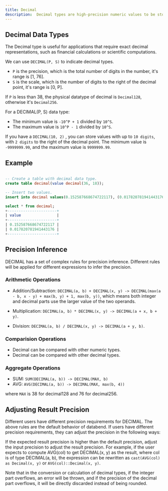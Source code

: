 ```yaml
---
title: Decimal
description:  Decimal types are high-precision numeric values to be stored and manipulated.
---
```


## Decimal Data Types

The Decimal type is useful for applications that require exact decimal representations, such as financial calculations or scientific computations.

We can use `DECIMAL(P, S)` to indicate decimal types. 

- `P` is the precision, which is the total number of digits in the number, it's range is [1, 76].
- `S` is the scale, which is the number of digits to the right of the decimal point, it's range is [0, P].

If `P` is less than 38, the physical datatype of decimal is `Decimal128`, otherwise it's `Decimal256`.

For a DECIMAL(P, S) data type:
* The minimum value is `-10^P + 1` divided by `10^S`.
* The maximum value is `10^P - 1` divided by `10^S`.
 
If you have a `DECIMAL(10, 2)` , you can store values with up to `10 digits`, with `2 digits` to the right of the decimal point. The minimum value is `-9999999.99`, and the maximum value is `9999999.99`.

## Example

```sql

-- Create a table with decimal data type.
create table decimal(value decimal(36, 18));

-- Insert two values.
insert into decimal values(0.152587668674722117), (0.017820781941443176);

select * from decimal;
+----------------------+
| value                |
+----------------------+
| 0.152587668674722117 |
| 0.017820781941443176 |
+----------------------+
```

## Precision Inference

DECIMAL has a set of complex rules for precision inference. Different rules will be applied for different expressions to infer the precision.

### Arithmetic Operations

- Addition/Subtraction: `DECIMAL(a, b) + DECIMAL(x, y) -> DECIMAL(max(a - b, x - y) + max(b, y) + 1, max(b, y))`, which means both integer and decimal parts use the larger value of the two operands.

- Multiplication: `DECIMAL(a, b) * DECIMAL(x, y) -> DECIMAL(a + x, b + y)`.

- Division: `DECIMAL(a, b) / DECIMAL(x, y) -> DECIMAL(a + y, b)`.

### Comparision Operations

- Decimal can be compared with other numeric types.
- Decimal can be compared with other decimal types.

### Aggregate Operations

- SUM: `SUM(DECIMAL(a, b)) -> DECIMAL(MAX, b)`
- AVG: `AVG(DECIMAL(a, b)) -> DECIMAL(MAX, max(b, 4))`

where `MAX` is 38 for decimal128 and 76 for decimal256.

## Adjusting Result Precision

Different users have different precision requirements for DECIMAL. The above rules are the default behavior of databend. If users have different precision requirements, they can adjust the precision in the following ways:

If the expected result precision is higher than the default precision, adjust the input precision to adjust the result precision. For example, if the user expects to compute AVG(col) to get DECIMAL(x, y) as the result, where col is of type DECIMAL(a, b), the expression can be rewritten as `cast(AVG(col) as Decimal(x, y)` or `AVG(col)::Decimal(x, y)`.

Note that in the conversion or calculation of decimal types, if the integer part overflows, an error will be thrown, and if the precision of the decimal part overflows, it will be directly discarded instead of being rounded.
